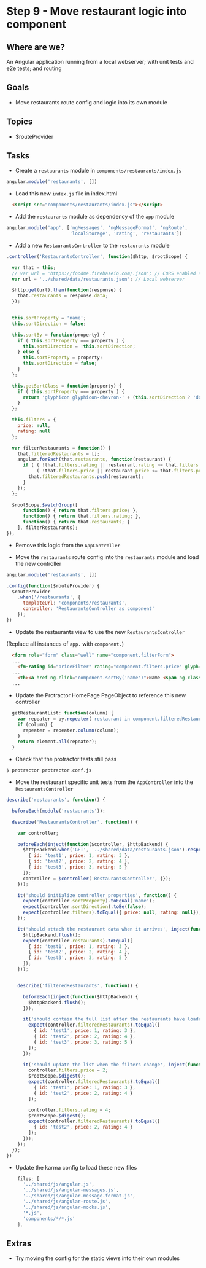 # Step 9 - Move restaurant logic into component

## Where are we?

An Angular application running from a local webserver;
with unit tests and e2e tests; and routing

## Goals

* Move restaurants route config and logic into its own module

## Topics

* $routeProvider

## Tasks

* Create a `restaurants` module in `components/restaurants/index.js`

```js
angular.module('restaurants', [])

```

* Load this new `index.js` file in index.html

```html
  <script src="components/restaurants/index.js"></script>
```

* Add the `restaurants` module as dependency of the `app` module

```js
angular.module('app', ['ngMessages', 'ngMessageFormat', 'ngRoute',
                       'localStorage', 'rating', 'restaurants'])

```

* Add a new `RestaurantsController` to the `restaurants` module

```js
.controller('RestaurantsController', function($http, $rootScope) {

  var that = this;
  // var url = 'https://foodme.firebaseio.com/.json'; // CORS enabled server
  var url = '../shared/data/restaurants.json'; // Local webserver

  $http.get(url).then(function(response) {
    that.restaurants = response.data;
  });


  this.sortProperty = 'name';
  this.sortDirection = false;

  this.sortBy = function(property) {
    if ( this.sortProperty === property ) {
      this.sortDirection = !this.sortDirection;
    } else {
      this.sortProperty = property;
      this.sortDirection = false;
    }
  };

  this.getSortClass = function(property) {
    if ( this.sortProperty === property ) {
      return 'glyphicon glyphicon-chevron-' + (this.sortDirection ? 'down' : 'up');
    }
  };

  this.filters = {
    price: null,
    rating: null
  };

  var filterRestaurants = function() {
    that.filteredRestaurants = [];
    angular.forEach(that.restaurants, function(restaurant) {
      if ( ( !that.filters.rating || restaurant.rating >= that.filters.rating ) &&
           ( !that.filters.price || restaurant.price <= that.filters.price ) ) {
        that.filteredRestaurants.push(restaurant);
      }
    });
  };

  $rootScope.$watchGroup([
      function() { return that.filters.price; },
      function() { return that.filters.rating; },
      function() { return that.restaurants; }
    ], filterRestaurants);
});
```

* Remove this logic from the `AppController`

* Move the `restaurants` route config into the `restaurants` module and load the new controller

```js
angular.module('restaurants', [])

.config(function($routeProvider) {
  $routeProvider
    .when('/restaurants', {
      templateUrl: 'components/restaurants',
      controller: 'RestaurantsController as component'
    });
})
```

* Update the restaurants view to use the new `RestaurantsController`

(Replace all instances of `app.` with `component.`)

```html
  <form role="form" class="well" name="component.filterForm">
  ...
    <fm-rating id="priceFilter" rating="component.filters.price" glyph="gbp"></fm-rating>
  ...
    <th><a href ng-click="component.sortBy('name')">Name <span ng-class="component.getSortClass('name')">
  ...
```

* Update the Protractor HomePage PageObject to reference this new controller

```js
  getRestaurantList: function(column) {
    var repeater = by.repeater('restaurant in component.filteredRestaurants');
    if (column) {
      repeater = repeater.column(column);
    }
    return element.all(repeater);
  }
```

* Check that the protractor tests still pass

```bash
$ protractor protractor.conf.js
```

* Move the restaurant specific unit tests from the `AppController` into the `RestaurantsController`

```js
describe('restaurants', function() {

  beforeEach(module('restaurants'));

  describe('RestaurantsController', function() {

    var controller;

    beforeEach(inject(function($controller, $httpBackend) {
      $httpBackend.when('GET', '../shared/data/restaurants.json').respond([
        { id: 'test1', price: 1, rating: 3 },
        { id: 'test2', price: 2, rating: 4 },
        { id: 'test3', price: 3, rating: 5 }
      ]);
      controller = $controller('RestaurantsController', {});
    }));

    it('should initialize controller properties', function() {
      expect(controller.sortProperty).toEqual('name');
      expect(controller.sortDirection).toBe(false);
      expect(controller.filters).toEqual({ price: null, rating: null});
    });

    it('should attach the restaurant data when it arrives', inject(function($httpBackend) {
      $httpBackend.flush();
      expect(controller.restaurants).toEqual([
        { id: 'test1', price: 1, rating: 3 },
        { id: 'test2', price: 2, rating: 4 },
        { id: 'test3', price: 3, rating: 5 }
      ]);
    }));


    describe('filteredRestaurants', function() {

      beforeEach(inject(function($httpBackend) {
        $httpBackend.flush();
      }));

      it('should contain the full list after the restaurants have loaded', function() {
        expect(controller.filteredRestaurants).toEqual([
          { id: 'test1', price: 1, rating: 3 },
          { id: 'test2', price: 2, rating: 4 },
          { id: 'test3', price: 3, rating: 5 }
        ]);
      });

      it('should update the list when the filters change', inject(function($rootScope) {
        controller.filters.price = 2;
        $rootScope.$digest();
        expect(controller.filteredRestaurants).toEqual([
          { id: 'test1', price: 1, rating: 3 },
          { id: 'test2', price: 2, rating: 4 }
        ]);

        controller.filters.rating = 4;
        $rootScope.$digest();
        expect(controller.filteredRestaurants).toEqual([
          { id: 'test2', price: 2, rating: 4 }
        ]);
      }));
    });
  });
})
```

* Update the karma config to load these new files

```js
    files: [
      '../shared/js/angular.js',
      '../shared/js/angular-messages.js',
      '../shared/js/angular-message-format.js',
      '../shared/js/angular-route.js',
      '../shared/js/angular-mocks.js',
      '*.js',
      'components/*/*.js'
    ],
```


## Extras

* Try moving the config for the static views into their own modules